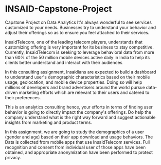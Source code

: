 # INSAID-Capstone-Project

Capstone Project on Data Analytics
It's always wonderful to see services customized to your needs. Businesses try to understand your behavior and adjust their offerings so as to ensure you feel attached to their services.

InsaidTelecom, one of the leading telecom players, understands that customizing offering is very important for its business to stay competitive.  Currently, InsaidTelecom is seeking to leverage behavioral data from more than 60% of the 50 million mobile devices active daily in India 
to help its clients better understand and interact with their audiences. 

In this consulting assignment, Insaidians are expected to build a dashboard to understand user's demographic characteristics based on their mobile usage, geolocation, and mobile device properties.  Doing so will help millions of developers and brand advertisers around the world pursue data-driven marketing efforts which are relevant to their users and catered to their preferences.

This is an analytics consulting hence, your efforts in terms of finding user behavior is going to directly impact the company's offerings. 
Do help the company understand what is the right way forward and suggest actionable insights from marketing and product terms.

In this assignment, we are going to study the demographics of a user (gender and age) based on their app download and usage behaviors. 
The Data is collected from mobile apps that use InsaidTelecom services. Full recognition and consent from individual user of those apps have been obtained, and appropriate anonymization have been performed to protect privacy. 

